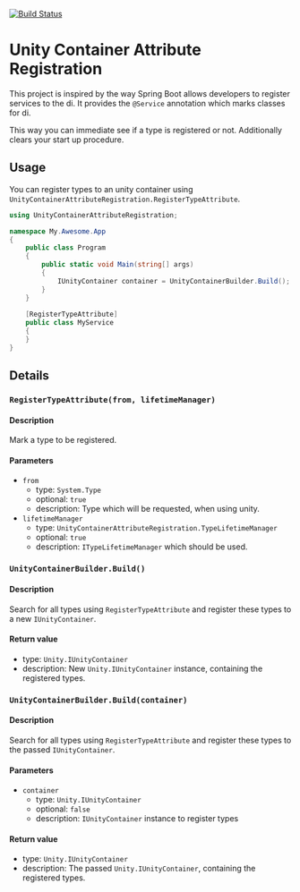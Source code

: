 [![Build Status](https://travis-ci.org/ManticSic/UnityContainerAttributeRegistration.svg?branch=master)](https://travis-ci.org/ManticSic/UnityContainerAttributeRegistration)

# Unity Container Attribute Registration
This project is inspired by the way Spring Boot allows developers to register services to the di. It provides the `@Service` annotation which marks classes for di.

This way you can immediate see if a type is registered or not. Additionally clears your start up procedure.


## Usage

You can register types to an unity container using `UnityContainerAttributeRegistration.RegisterTypeAttribute`.

```cs
using UnityContainerAttributeRegistration;

namespace My.Awesome.App
{
    public class Program
    {
        public static void Main(string[] args)
        {
            IUnityContainer container = UnityContainerBuilder.Build();
        }
    }
    
    [RegisterTypeAttribute]
    public class MyService
    {
    }
}
```

## Details

### `RegisterTypeAttribute(from, lifetimeManager)`
#### Description
Mark a type to be registered.
#### Parameters
- `from`
    - type: `System.Type`
    - optional: `true`
    - description: Type which will be requested, when using unity.
- `lifetimeManager`
    - type: `UnityContainerAttributeRegistration.TypeLifetimeManager`
    - optional: `true`
    - description: `ITypeLifetimeManager` which should be used.

### `UnityContainerBuilder.Build()`
#### Description
Search for all types using `RegisterTypeAttribute` and register these types to a new `IUnityContainer`.
#### Return value
- type: `Unity.IUnityContainer`
- description: New `Unity.IUnityContainer` instance, containing the registered types.

### `UnityContainerBuilder.Build(container)`
#### Description
Search for all types using `RegisterTypeAttribute` and register these types to the passed `IUnityContainer`.
#### Parameters
- `container`
    - type: `Unity.IUnityContainer`
    - optional: `false`
    - description: `IUnityContainer` instance to register types
#### Return value
- type: `Unity.IUnityContainer`
- description: The passed `Unity.IUnityContainer`, containing the registered types.
